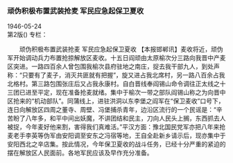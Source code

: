 ### 顽伪积极布置武装抢麦  军民应急起保卫夏收  

1946-05-24  
第2版()
专栏：

　　顽伪积极布置武装抢麦
    军民应急起保卫夏收
    【本报邯郸讯】麦收将近，顽伪军开始调动兵力布置抢掠解放区麦收。十五日阎顽由太原榆次分三路向我晋中产麦区突进。一路四百余人曾包围我榆次县府驻地之南庄，捉去我干部九人，到处声称：“只要有了麦子，消灭共匪就有把握”，旋又进占我北席村，另一路八百余占我北格村。第三路包围张庄后又占我永康村。自白晋线奉阎锡山命令调往正太线之十三团已进至平定，现在准备抢麦就绪。集中于榆次一带之部队阎锡山称之为向晋中区抢来的“机动部队”。同蒲线上，进驻洪洞以东李堡之阎军在“保卫麦收”口号下，连日向解放区四周之董寺、周壁、冯堡捕杀青年，边沿区流行的一个民谣是：“辛苦盼了八年多，和平中间出妖魔，不讲团结和民主，刀向人民头上搁，东西抓去人被捉，今年麦好他来割，害得我们真难活。”平汉方面：豫北国民党军亦把八年来抢麦老手李英等伪军由安阳调至安东之冯宿等地，王自全赴新乡请示后，现亦集中于安阳西北之辛店集。按此情况，今年保卫夏收的战斗任务，已经十分严重的紧迫的摆在解放区人民面前。各地军民应该及早作充分准备。  
